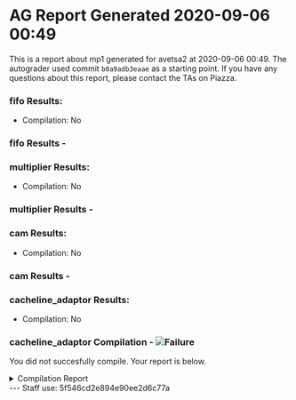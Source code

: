 # AG Report Generated 2020-09-06 00:49
This is a report about mp1 generated for avetsa2 at 2020-09-06 00:49. The autograder used commit ``b0a9adb3eaae`` as a starting point. If you have any questions about this report, please contact the TAs on Piazza.
### fifo Results:
 - Compilation: No


### fifo Results - 
<ul>
</ul>

### multiplier Results:
 - Compilation: No


### multiplier Results - 
<ul>
</ul>

### cam Results:
 - Compilation: No


### cam Results - 
<ul>
</ul>

### cacheline_adaptor Results:
 - Compilation: No

### cacheline_adaptor Compilation - ![Failure][failure]
You did not succesfully compile. Your report is below.
<details>
<summary>Compilation Report</summary>

```
Reading pref.tcl

# 10.5b

# do /job/student/cacheline_adaptor/staff_files/staff_run.do
# if {[file exists rtl_work]} {
# 	vdel -lib rtl_work -all
# }
# vlib rtl_work
# vmap work rtl_work
# Model Technology ModelSim - Intel FPGA Edition vmap 10.5b Lib Mapping Utility 2016.10 Oct  5 2016
# vmap work rtl_work 
# Modifying /opt/altera/modelsim_ase/linuxaloem/../modelsim.ini
# 
# vlog -sv -work work  {./hdl/cacheline_adaptor.sv}
# Model Technology ModelSim - Intel FPGA Edition vlog 10.5b Compiler 2016.10 Oct  5 2016
# Start time: 05:49:13 on Sep 06,2020
# vlog -sv -work work ./hdl/cacheline_adaptor.sv 
# ** Error: (vlog-7) Failed to open design unit file "./hdl/cacheline_adaptor.sv" in read mode.
# No such file or directory. (errno = ENOENT)
# End time: 05:49:13 on Sep 06,2020, Elapsed time: 0:00:00
# Errors: 1, Warnings: 0
# ** Error: /opt/altera/modelsim_ase/linuxaloem/vlog failed.
# Error in macro /job/student/cacheline_adaptor/staff_files/staff_run.do line 8
# /opt/altera/modelsim_ase/linuxaloem/vlog failed.
#     while executing
# "vlog -sv -work work  {./hdl/cacheline_adaptor.sv}"
ModelSim> exit -code 25
```

</details>
---
Staff use: 5f546cd2e894e90ee2d6c77a


[success]: https://upload.wikimedia.org/wikipedia/commons/thumb/0/03/Green_check.svg/13px-Green_check.svg.png 
[failure]: https://upload.wikimedia.org/wikipedia/en/thumb/b/ba/Red_x.svg/13px-Red_x.svg.png 
